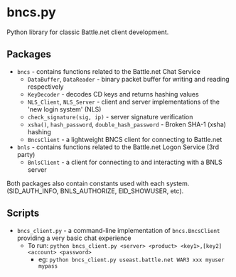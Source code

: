 # bncs.py
Python library for classic Battle.net client development.

## Packages
* `bncs` - contains functions related to the Battle.net Chat Service
  * `DataBuffer`, `DataReader` - binary packet buffer for writing and reading respectively
  * `KeyDecoder` - decodes CD keys and returns hashing values
  * `NLS_Client`, `NLS_Server` - client and server implementations of the 'new login system' (NLS)
  * `check_signature(sig, ip)` - server signature verification
  * `xsha()`, `hash_password`, `double_hash_password` - Broken SHA-1 (xsha) hashing
  * `BncsClient` - a lightweight BNCS client for connecting to Battle.net
* `bnls` - contains functions related to the Battle.net Logon Service (3rd party)
  * `BnlsClient` - a client for connecting to and interacting with a BNLS server
  
Both packages also contain constants used with each system. (SID_AUTH_INFO, BNLS_AUTHORIZE, EID_SHOWUSER, etc).
  
## Scripts
* `bncs_client.py` - a command-line implementation of `bncs.BncsClient` providing a very basic chat experience
  * To run: `python bncs_client.py <server> <product> <key1>,[key2] <account> <password>`
    * eg: `python bncs_client.py useast.battle.net WAR3 xxx myuser mypass`
